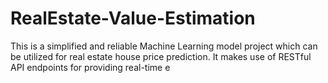 # RealEstate-Value-Estimation
This is a simplified and reliable Machine Learning model project which can be utilized for real estate house price prediction. It makes use of RESTful API endpoints for providing real-time e